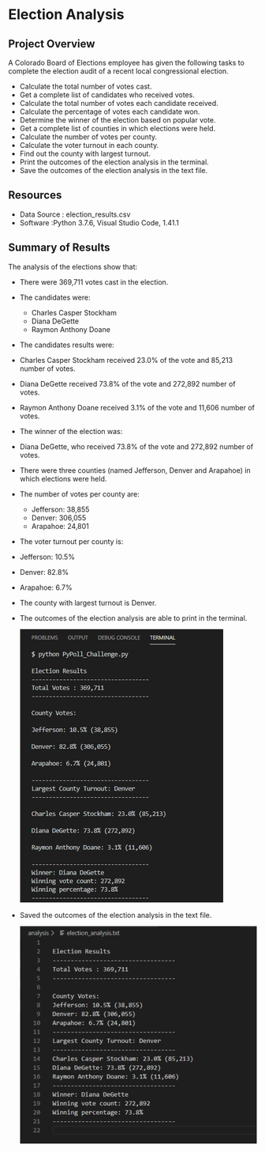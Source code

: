 # Election Analysis

## Project Overview
A Colorado Board of Elections employee has given the following tasks to complete the election audit of a recent local congressional election.

- Calculate the total number of votes cast.
- Get  a complete list of candidates who received votes.
- Calculate the total number of votes each candidate received.
- Calculate the percentage of votes each candidate won.
- Determine the winner of the election based on popular vote.
- Get  a complete list of counties in which elections were held.
- Calculate the number of votes per county.
- Calculate the voter turnout in each county.
- Find out the county with largest turnout.
- Print the outcomes of the election analysis in the terminal.
- Save the outcomes of the election analysis in the text file.

## Resources
- Data Source : election_results.csv
- Software :Python 3.7.6, Visual Studio Code, 1.41.1

## Summary of Results
The analysis of the elections show that:
- There were 369,711 votes cast in the election.
- The candidates were:
  - Charles Casper Stockham
  - Diana DeGette
  - Raymon Anthony Doane
 - The candidates results were:
  - Charles Casper Stockham received 23.0% of the vote and 85,213 number of votes.
  - Diana DeGette received 73.8%  of the vote and 272,892 number of votes.
  - Raymon Anthony Doane received 3.1% of the vote and 11,606 number of votes.
 - The winner of the election was:
  - Diana DeGette, who received 73.8% of the vote and 272,892 number of votes.
- There were three counties (named Jefferson, Denver and Arapahoe) in which elections were held.
- The number of votes per county are:
  - Jefferson:  38,855
  - Denver: 306,055
  - Arapahoe: 24,801
 - The voter turnout per county is:
  - Jefferson: 10.5% 
  - Denver: 82.8% 
  - Arapahoe: 6.7% 
 - The county with largest turnout is Denver.
 - The outcomes of the election analysis are able to print in the terminal.

	![alt text](Images/terminal_results1.png)

 - Saved the outcomes of the election analysis in the text file.

	![alt text](Images/text_results1.png)



